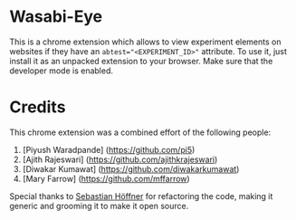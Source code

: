 # Wasabi-Eye
This is a chrome extension which allows to view experiment elements on websites if they have an `abtest="<EXPERIMENT_ID>"` attribute.
To use it, just install it as an unpacked extension to your browser. Make sure that the developer mode is enabled.

# Credits

This chrome extension was a combined effort of the following people:

1. [Piyush Waradpande] (https://github.com/pi5)
2. [Ajith Rajeswari] (https://github.com/ajithkrajeswari)
3. [Diwakar Kumawat] (https://github.com/diwakarkumawat)
4. [Mary Farrow] (https://github.com/mffarrow)


Special thanks to [Sebastian Höffner](https://github.com/Faedrivin) for refactoring the code, making it generic and grooming it to make it open source.


